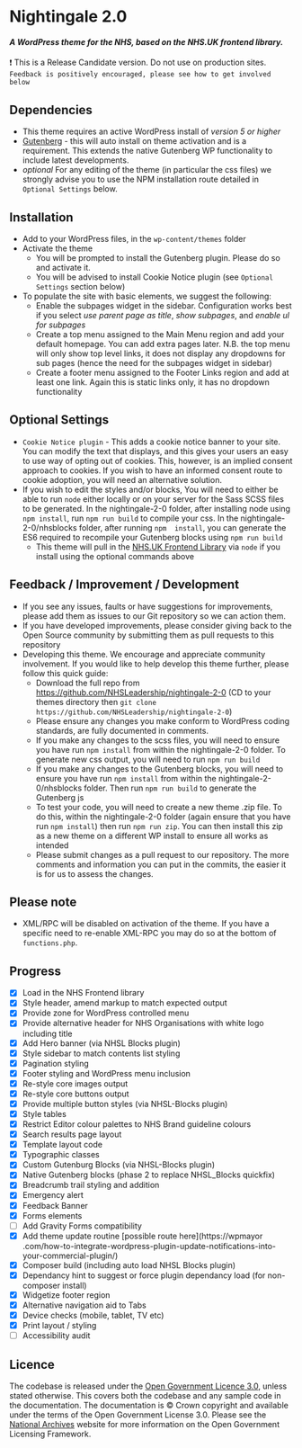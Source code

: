 # Nightingale 2.0
#### *A WordPress theme for the NHS, based on the NHS.UK frontend library.*

:exclamation: This is a Release Candidate version. Do not use on production sites. `Feedback is positively encouraged,
 please see how to get involved below`

## Dependencies
 - This theme requires an active WordPress install of *version 5 or higher*
 - [Gutenberg](https://en-gb.wordpress.org/plugins/gutenberg/) - this will auto install on theme activation and is a 
 requirement. This extends the native Gutenberg WP functionality to include latest developments.
 - *optional* For any editing of the theme (in particular the css files) we strongly advise you to use the NPM 
 installation route detailed in `Optional Settings` below.
 
## Installation
 - Add to your WordPress files, in the `wp-content/themes` folder
 - Activate the theme
   - You will be prompted to install the Gutenberg plugin. Please do so and activate it. 
   - You will be advised to install Cookie Notice plugin (see `Optional Settings` section below)
 - To populate the site with basic elements, we suggest the following:
   - Enable the subpages widget in the sidebar. Configuration works best if you select *use parent page as title*, *show subpages*, and *enable ul for subpages*
   - Create a top menu assigned to the Main Menu region and add your default homepage. You can add extra pages later. N.B. the top menu will only show top level links, it does not display any dropdowns for sub pages (hence the need for the subpages widget in sidebar)
   - Create a footer menu assigned to the Footer Links region and add at least one link. Again this is static links only, it has no dropdown functionality
 
## Optional Settings
 - `Cookie Notice plugin` - This adds a cookie notice banner to your site. You can modify the text that displays, and
  this gives your users an easy to use way of opting out of cookies. This, however, is an implied consent approach to
   cookies. If you wish to have an informed consent route to cookie adoption, you will need an alternative solution.
 - If you wish to edit the styles and/or blocks, You will need to either be able to run `node` either 
    locally or on your server for the Sass SCSS files to be generated. In the nightingale-2-0 folder, after installing 
    node using `npm install`, run `npm run build` to compile your css. In the nightingale-2-0/nhsblocks folder, after 
    running `npm  install`, you can generate the ES6 required to recompile your Gutenberg blocks using `npm run build`
    - This theme will pull in the [NHS.UK Frontend Library](https://github.com/nhsuk/nhsuk-frontend) via `node` if you 
   install using the optional commands above
      
## Feedback / Improvement / Development
 - If you see any issues, faults or have suggestions for improvements, please add them as issues to our Git 
 repository so we can action them.
 - If you have developed improvements, please consider giving back to the Open Source community by submitting them as
  pull requests to this repository
 - Developing this theme. We encourage and appreciate community involvement. If you would like to help develop this theme further, please follow this quick guide:
   - Download the full repo from https://github.com/NHSLeadership/nightingale-2-0 (CD to your themes directory then `git clone https://github.com/NHSLeadership/nightingale-2-0`)
   - Please ensure any changes you make conform to WordPress coding standards, are fully documented in comments.
   - If you make any changes to the scss files, you will need to ensure you have run `npm install` from within the nightingale-2-0 folder. To generate new css output, you will need to run `npm run build`
   - If you make any changes to the Gutenberg blocks, you will need to ensure you have run `npm install` from within the nightingale-2-0/nhsblocks folder. Then run `npm run build` to generate the Gutenberg js
   - To test your code, you will need to create a new theme .zip file. To do this, within the nightingale-2-0 folder (again ensure that you have run `npm install`) then run `npm run zip`. You can then install this zip as a new theme on a different WP install to ensure all works as intended
   - Please submit changes as a pull request to our repository. The more comments and information you can put in the commits, the easier it is for us to assess the changes.
  
  
## Please note
 - XML/RPC will be disabled on activation of the theme. If you have a specific need to re-enable XML-RPC you may do so at the bottom of `functions.php`.
  
## Progress
 - [x] Load in the NHS Frontend library
 - [x] Style header, amend markup to match expected output
 - [x] Provide zone for WordPress controlled menu
 - [x] Provide alternative header for NHS Organisations with white logo including title
 - [x] Add Hero banner (via NHSL Blocks plugin)
 - [x] Style sidebar to match contents list styling
 - [x] Pagination styling
 - [x] Footer styling and WordPress menu inclusion
 - [x] Re-style core images output
 - [x] Re-style core buttons output
 - [x] Provide multiple button styles (via NHSL-Blocks plugin)
 - [x] Style tables
 - [x] Restrict Editor colour palettes to NHS Brand guideline colours
 - [x] Search results page layout
 - [x] Template layout code
 - [x] Typographic classes
 - [x] Custom Gutenburg Blocks (via NHSL-Blocks plugin)
 - [x] Native Gutenberg blocks (phase 2 to replace NHSL_Blocks quickfix)
 - [x] Breadcrumb trail styling and addition
 - [x] Emergency alert
 - [x] Feedback Banner
 - [x] Forms elements
 - [ ] Add Gravity Forms compatibility
 - [x] Add theme update routine [possible route here](https://wpmayor
 .com/how-to-integrate-wordpress-plugin-update-notifications-into-your-commercial-plugin/)
 - [x] Composer build (including auto load NHSL Blocks plugin)
 - [x] Dependancy hint to suggest or force plugin dependancy load (for non-composer install)
 - [x] Widgetize footer region
 - [x] Alternative navigation aid to Tabs
 - [x] Device checks (mobile, tablet, TV etc)
 - [x] Print layout / styling
 - [ ] Accessibility audit
 
 ## Licence
 
 The codebase is released under the [Open Government Licence 3.0](http://www.nationalarchives.gov.uk/doc/open-government-licence/version/3/), unless stated otherwise. This covers both the codebase and any sample code in the documentation. The documentation is © Crown copyright and available under the terms of the Open Government License 3.0. Please see the [National Archives](http://www.nationalarchives.gov.uk/information-management/re-using-public-sector-information/uk-government-licensing-framework/) website for more information on the Open Government Licensing Framework.
